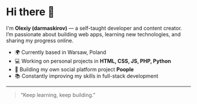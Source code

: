 # Hi there 👋

I'm **Olexiy (darmaskirov)** — a self-taught developer and content creator.  
I’m passionate about building web apps, learning new technologies, and sharing my progress online.  

- 🌍 Currently based in Warsaw, Poland  
- 💻 Working on personal projects in **HTML, CSS, JS, PHP, Python**  
- 🚀 Building my own social platform project **Poople**   
- 📚 Constantly improving my skills in full-stack development  

---
> “Keep learning, keep building.”

